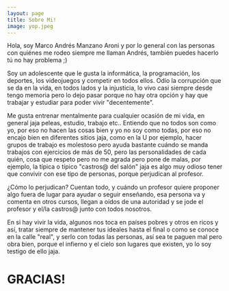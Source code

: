 ```yaml
---
layout: page
title: Sobre Mi!
image: yop.jpeg
---
```


Hola, soy Marco Andrés Manzano Aroni y por lo general con las personas con quiénes me rodeo siempre me llaman Andrés, también puedes hacerlo tú no hay problema ;)

Soy un adolescente que le gusta la informática, la programación, los deportes, los videojuegos y competir en todos ellos.
Odio la corrupción que se da en la vida, en todos lados y la injusticia, lo vivo casi siempre desde tengo memoria pero lo dejo pasar porque
no hay otra opción y hay que trabajar y estudiar para poder vivir "decentemente".

Me gusta entrenar mentalmente para cualquier ocasión de mi vida, en general jaja peleas, estudio, trabajo etc..
Entiendo que no todos son como yo, por eso no hacen las cosas bien y yo no soy como todas, por eso no encajo bien en diferentes sitios jaja, como en la U por ejemplo, hacer grupos de trabajo es molestoso pero ayuda bastante cuándo se manda trabajos con ejercicios de más de 50, pero las personalidades de cada quién, cosa que respeto pero no me agrada pero pone de malas, por ejemplo, la típica o típico "castros@ del salón" jaja es algo muy odioso tener que convivir con ese tipo de personas, porque perjudican al profesor.

¿Cómo lo perjudican?
Cuentan todo, y cuándo un profesor quiere proponer algo fuera de lugar para ayudar o seguir enseñando, esa persona va y comenta en otros cursos, llegan a oídos de una autoridad y se jode el profesor y el/la castros@ junto con todos nosotros.

En si hay vivir la vida, algunos nos toca en países pobres y otros en ricos y así, tratar siempre de mantener tus ideales hasta el final o como se conoce en la calle "real", y serlo con todas las personas, así sea te paguen mal pero obra bien, porque el infierno y el cielo son lugares que existen, yo lo soy testigo de ello jaja.

# GRACIAS!

